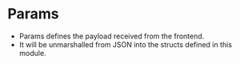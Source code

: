 # Params

- Params defines the payload received from the frontend.
- It will be unmarshalled from JSON into the structs defined in this module.
